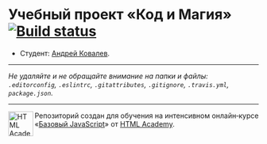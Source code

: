 # Учебный проект «Код и Магия» [![Build status][travis-image]][travis-url]

* Студент: [Андрей Ковалев](https://up.htmlacademy.ru/javascript/12/user/329043).

---

_Не удаляйте и не обращайте внимание на папки и файлы:_<br>
_`.editorconfig`, `.eslintrc`, `.gitattributes`, `.gitignore`, `.travis.yml`, `package.json`._

---

<a href="https://htmlacademy.ru/intensive/javascript"><img align="left" width="50" height="50" title="HTML Academy" src="https://up.htmlacademy.ru/static/img/intensive/javascript/logo-for-github.svg"></a>

Репозиторий создан для обучения на интенсивном онлайн‑курсе «[Базовый JavaScript](https://htmlacademy.ru/intensive/javascript)» от [HTML Academy](https://htmlacademy.ru).

[travis-image]: https://travis-ci.org/htmlacademy-javascript/329043-code-and-magick.svg?branch=master
[travis-url]: https://travis-ci.org/htmlacademy-javascript/329043-code-and-magick
